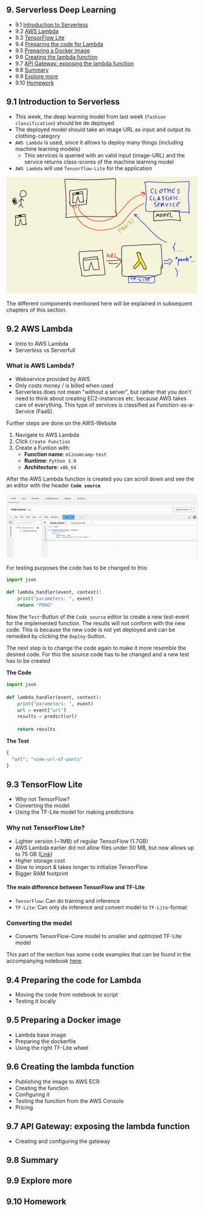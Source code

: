 ## 9. Serverless Deep Learning

- 9.1 [Introduction to Serverless](#01-intro)
- 9.2 [AWS Lambda](#02-aws-lambda)
- 9.3 [TensorFlow Lite](#03-tensorflow-lite)
- 9.4 [Preparing the code for Lambda](#04-preparing-code)
- 9.5 [Preparing a Docker image](#05-docker-image)
- 9.6 [Creating the lambda function](#06-creating-lambda)
- 9.7 [API Gateway: exposing the lambda function](#07-api-gateway)
- 9.8 [Summary](#08-summary)
- 9.9 [Explore more](#09-explore-more)
- 9.10 [Homework](#homework)


<a id="01-intro"></a>
## 9.1 Introduction to Serverless

- This week, the deep learning model from last week (`fashion classification`) should be de deployed
- The deployed model should take an image URL as input and output its clothing-category
- `AWS Lambda` is used, since it allows to deploy many things (including machine learning models)
    - This services is queried with an valid input (image-URL) and the service returns class-scores of the machine learning model
- `AWS Lambda` will use `Tensorflow-Lite` for the application

![overview](imgs/ovewview.jpg)

The different components mentioned here will be explained in subsequent chapters of this section.

<a id="02-aws-lambda"></a>
## 9.2 AWS Lambda

- Intro to AWS Lambda
- Serverless vs Serverfull

### What is AWS Lambda?
- Webservice provided by AWS
- Only costs money / is billed when used
- Serverless does not mean "without a server", but rather that you don't need to think about creating EC2-instances etc. because AWS takes care of everything. This type of services is classified as Function-as-a-Service (FaaS).

Further steps are done on the AWS-Website
1. Navigate to AWS Lambda
2. Click `Create Function`
3. Create a Funtion with:
    - **Function name**: `mlzoomcamp-test`
    - **Runtime**: `Python 3.9`
    - **Architecture**: `x86_64`

After the AWS Lambda function is created you can scroll down and see the an editor with the header **`Code source`**

![CodeSource](imgs/aws_lambda_src.png) 

For testing purposes the code has to be changed to this:
```python
import json

def lambda_handler(event, context):
    print("parameters: ", event)
    return "PONG"
```
Now the `Test`-Button of the `Code source` editor to create a new test-event for the implemented function. The results will not conform with the new code. This is because the new code is not yet deployed and can be remedied by clicking the `Deploy`-button.

The next step is to change the code again to make it more resemble the desired code. For this the source code has to be changed and a new test has to be created

**The Code**
```python
import json

def lambda_handler(event, context):
    print("parameters: ", event)
    url = event["url"]
    results = predict(url)

    return results
```

**The Test**
```json
{
  "url": "some-url-of-pants"
}
```

<a id="03-tensorflow-lite"></a>
## 9.3 TensorFlow Lite

- Why not TensorFlow?
- Converting the model
- Using the TF-Lite model for making predictions

### Why not TensorFlow Lite?
- Lighter version (~1MB) of regular TensorFlow (1.7GB) 
- AWS Lambda earlier did not allow files under 50 MB, but now allows up to 75 GB ([Link](https://docs.aws.amazon.com/lambda/latest/dg/gettingstarted-limits.html))
- Higher storage cost
- Slow to import & takes longer to initialize TensorFlow 
- Bigger RAM footprint

#### The main difference between TensorFlow and TF-Lite
- `TensorFlow`: Can do training and inference
- `TF-Lite`: Can only do inference and convert model to `TF-Lite`-format


### Converting the model
- Converts TensorFlow-Core model to smaller and optmized TF-Lite model

This part of the section has some code examples that can be found in the accompanying notebook [here](code/tensorflow-model.ipynb).

<a id="04-preparing-code"></a>
## 9.4 Preparing the code for Lambda

- Moving the code from notebook to script
- Testing it locally


<a id="05-docker-image"></a>
## 9.5 Preparing a Docker image

- Lambda base image
- Preparing the dockerfile
- Using the right TF-Lite wheel


<a id="06-creating-lambda"></a>
## 9.6 Creating the lambda function

- Publishing the image to AWS ECR
- Creating the function
- Configuring it
- Testing the function from the AWS Console
- Pricing


<a id="07-api-gateway"></a>
## 9.7 API Gateway: exposing the lambda function

 - Creating and configuring the gateway


<a id="08-summary"></a>
## 9.8 Summary

<a id="09-explore-more"></a>
## 9.9 Explore more

<a id="homework"></a>
## 9.10 Homework

